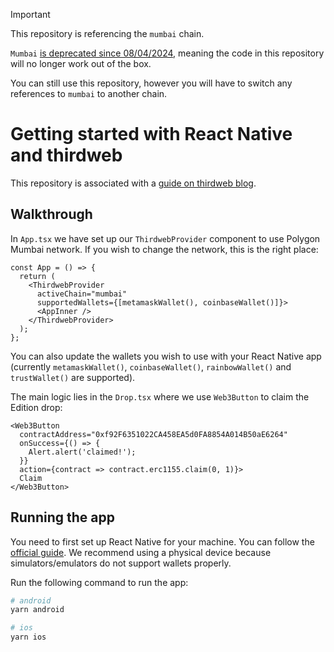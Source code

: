 > [!Important]  
> This repository is referencing the `mumbai` chain.
> 
> `Mumbai` [is deprecated since 08/04/2024](https://blog.thirdweb.com/deprecation-of-mumbai-testnet/), meaning the code in this repository will no longer work out of the box.
>
> You can still use this repository, however you will have to switch any references to `mumbai` to another chain.

# Getting started with React Native and thirdweb

This repository is associated with a [guide on thirdweb blog](https://blog.thirdweb.com/getting-started-with-react-native-and-thirdweb).

## Walkthrough

In `App.tsx` we have set up our `ThirdwebProvider` component to use Polygon Mumbai network. If you wish to change the network, this is the right place:

```tsx
const App = () => {
  return (
    <ThirdwebProvider
      activeChain="mumbai"
      supportedWallets={[metamaskWallet(), coinbaseWallet()]}>
      <AppInner />
    </ThirdwebProvider>
  );
};
```

You can also update the wallets you wish to use with your React Native app (currently `metamaskWallet()`, `coinbaseWallet()`, `rainbowWallet()` and `trustWallet()` are supported).

The main logic lies in the `Drop.tsx` where we use `Web3Button` to claim the Edition drop:

```tsx
<Web3Button
  contractAddress="0xf92F6351022CA458EA5d0FA8854A014B50aE6264"
  onSuccess={() => {
    Alert.alert('claimed!');
  }}
  action={contract => contract.erc1155.claim(0, 1)}>
  Claim
</Web3Button>
```

## Running the app

You need to first set up React Native for your machine. You can follow the [official guide](https://reactnative.dev/docs/environment-setup). We recommend using a physical device because simulators/emulators do not support wallets properly.

Run the following command to run the app:

```bash
# android
yarn android

# ios
yarn ios
```
